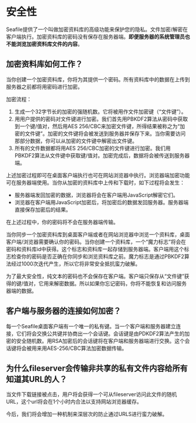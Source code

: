 # 安全性

Seafile提供了一个叫做加密资料库的高级功能来保护您的隐私。文件加密/解密在客户端执行。加密资料库的密码没有保存在服务器端。**即便服务器的系统管理员也不能浏览加密资料库文件的内容**。

## 加密资料库如何工作？

当你创建一个加密资料库，你将为其提供一个密码。所有资料库中的数据在上传到服务器之前都将用密码进行加密。

加密流程：

1. 生成一个32字节长的加密的强随机数。它将被用作文件加密键（“文件键”）。
2. 用用户提供的密码对文件键进行加密。我们首先用PBKDF2算法从密码中获取到一个键/值对，然后用AES 256/CBC来加密文件键，所得结果被称之为“加密的文件键”。加密的文件键将会被发送到服务器并保存下来。当你需要访问那部分数据，你可以从加密的文件键中解密出文件键。
3. 所有的文件数据都将用AES 256/CBC加密的文件键进行加密。我们用PBKDF2算法从文件键中获取键/值对。加密完成后，数据将会被传送到服务器端。

上述加密过程即可在桌面客户端执行也可在网站浏览器中执行。浏览器端加密功能可在服务器端使用。当你从加密的资料库中上传和下载时，如下过程将会发生：

* 服务器端发回加密的数据，浏览器将会在客户端用JavaScript解密它们。
* 浏览器在客户端用JavaScript加密后，将加密后的数据发回服务器。服务器端直接保存加密后的结果。

在上述过程中，你的密码将不会在服务器端传输。

当你同步一个加密资料库到桌面客户端或者在网站浏览器中浏览一个资料库，桌面客户端/浏览器需要确认你的密码。当你创建一个资料库，一个“魔力标志”将会在密码和资料库id中获得。这个标志和资料库一起存储到服务器端。客户端用这个标志检查你的密码是否正确在你同步和浏览资料库之前。魔力标志是通过PBKDF2算法经过1000次迭代产生，所以它将非常安全抵抗蛮力破解。

为了最大安全性，纯文本的密码也不会保存在客户端。客户端只保存从“文件键”获得的键/值对，它用来解密数据。所以如果你忘记密码，你将不能恢复和访问服务器端的数据。

## 客户端与服务器的连接如何加密？

每一个Seafile桌面客户端有一个唯一的私有键。当一个客户端和服务器建立连接，它们将会交换公共键并协商出一个会话键。会话键是由PDKDF2算法产生的加密的安全随机数。用RSA加密后的会话键将在客户端和服务器端进行交换。这个会话键将会被用来用AES-256/CBC算法加密数据传输。


## 为什么fileserver会传输非共享的私有文件内容给所有知道其URL的人？

当文件下载链接被点击，用户将会获得一个可从fileserver访问此文件的随机URL，这个url将会在1个小时内合法以支持网站浏览器缓存。

今后，我们将会增加一种机制来深层次的防止通过URLS进行蛮力破解。

